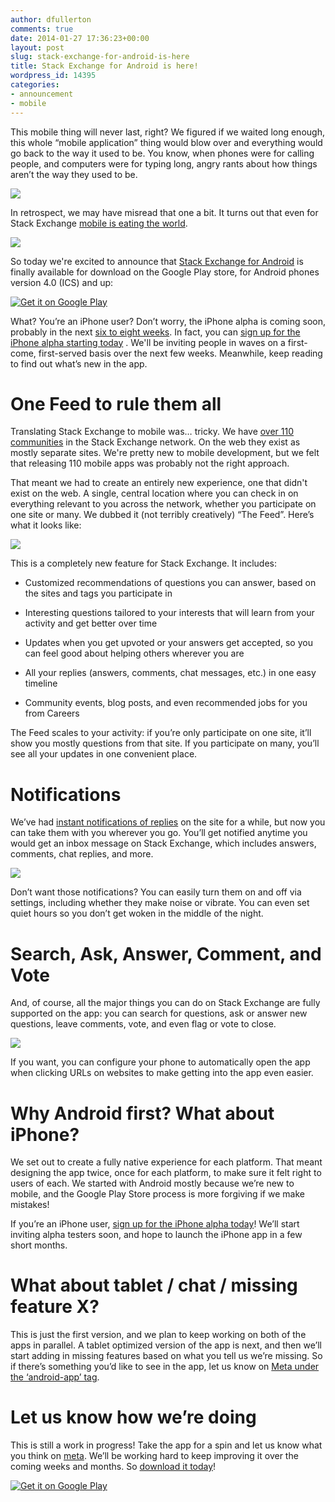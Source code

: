 ```yaml
---
author: dfullerton
comments: true
date: 2014-01-27 17:36:23+00:00
layout: post
slug: stack-exchange-for-android-is-here
title: Stack Exchange for Android is here!
wordpress_id: 14395
categories:
- announcement
- mobile
---
```


This mobile thing will never last, right? We figured if we waited long enough, this whole “mobile application” thing would blow over and everything would go back to the way it used to be. You know, when phones were for calling people, and computers were for typing long, angry rants about how things aren’t the way they used to be.




![](http://i.stack.imgur.com/XUufS.png)




In retrospect, we may have misread that one a bit. It turns out that even for Stack Exchange [mobile is eating the world](http://www.slideshare.net/bge20/2013-05-bea).




[![](http://i.stack.imgur.com/VK557.png)](https://www.quantcast.com/p-c1rF4kxgLUzNc)


So today we're excited to announce that [Stack Exchange for Android](https://play.google.com/store/apps/details?id=com.stackexchange.marvin&referrer=utm_source%3Dblog) is finally available for download on the Google Play store, for Android phones version 4.0 (ICS) and up:


[
![Get it on Google Play](https://developer.android.com/images/brand/en_generic_rgb_wo_60.png)
](https://play.google.com/store/apps/details?id=com.stackexchange.marvin&referrer=utm_source%3Dblog)




What? You’re an iPhone user? Don’t worry, the iPhone alpha is coming soon, probably in the next [six to eight weeks](http://meta.stackoverflow.com/a/19514/146719). In fact, you can [sign up for the iPhone alpha starting today](https://docs.google.com/forms/d/18ZDfsBm35cV72Gzf88zPaMLQwrSRPwP2__RnPb-uqTs/viewform) . We'll be inviting people in waves on a first-come, first-served basis over the next few weeks. Meanwhile, keep reading to find out what’s new in the app.





# One Feed to rule them all




Translating Stack Exchange to mobile was… tricky. We have [over 110 communities](http://stackexchange.com/sites) in the Stack Exchange network. On the web they exist as mostly separate sites. We're pretty new to mobile development, but we felt that releasing 110 mobile apps was probably not the right approach.




That meant we had to create an entirely new experience, one that didn't exist on the web. A single, central location where you can check in on everything relevant to you across the network, whether you participate on one site or many. We dubbed it (not terribly creatively) “The Feed”. Here’s what it looks like:




![](http://i.stack.imgur.com/f8008.png)




This is a completely new feature for Stack Exchange. It includes:






	
  * Customized recommendations of questions you can answer, based on the sites and tags you participate in

	
  * Interesting questions tailored to your interests that will learn from your activity and get better over time

	
  * Updates when you get upvoted or your answers get accepted, so you can feel good about helping others wherever you are

	
  * All your replies (answers, comments, chat messages, etc.) in one easy timeline

	
  * Community events, blog posts, and even recommended jobs for you from Careers




The Feed scales to your activity: if you’re only participate on one site, it’ll show you mostly questions from that site. If you participate on many, you’ll see all your updates in one convenient place.





# Notifications




We’ve had [instant notifications of replies](http://blog.stackoverflow.com/2010/09/new-global-inbox/) on the site for a while, but now you can take them with you wherever you go. You’ll get notified anytime you would get an inbox message on Stack Exchange, which includes answers, comments, chat replies, and more.




![](http://i.stack.imgur.com/j2i7T.png)




Don’t want those notifications? You can easily turn them on and off via settings, including whether they make noise or vibrate. You can even set quiet hours so you don’t get woken in the middle of the night.





# Search, Ask, Answer, Comment, and Vote




And, of course, all the major things you can do on Stack Exchange are fully supported on the app: you can search for questions, ask or answer new questions, leave comments, vote, and even flag or vote to close.




![](http://i.stack.imgur.com/MsMeH.png)




If you want, you can configure your phone to automatically open the app when clicking URLs on websites to make getting into the app even easier.





# Why Android first? What about iPhone?




We set out to create a fully native experience for each platform. That meant designing the app twice, once for each platform, to make sure it felt right to users of each. We started with Android mostly because we’re new to mobile, and the Google Play Store process is more forgiving if we make mistakes!




If you’re an iPhone user, [sign up for the iPhone alpha today](https://docs.google.com/forms/d/18ZDfsBm35cV72Gzf88zPaMLQwrSRPwP2__RnPb-uqTs/viewform)! We’ll start inviting alpha testers soon, and hope to launch the iPhone app in a few short months.





# What about tablet / chat / missing feature X?




This is just the first version, and we plan to keep working on both of the apps in parallel. A tablet optimized version of the app is next, and then we’ll start adding in missing features based on what you tell us we’re missing. So if there’s something you’d like to see in the app, let us know on [Meta under the ‘android-app’ tag](http://meta.stackoverflow.com/questions/tagged/android-app).





# Let us know how we’re doing




This is still a work in progress! Take the app for a spin and let us know what you think on [meta](http://meta.stackexchange.com/questions/tagged/android-app). We’ll be working hard to keep improving it over the coming weeks and months. So [download it today](https://play.google.com/store/apps/details?id=com.stackexchange.marvin&referrer=utm_source%3Dblog)!




[
![Get it on Google Play](https://developer.android.com/images/brand/en_generic_rgb_wo_60.png)
](https://play.google.com/store/apps/details?id=com.stackexchange.marvin&referrer=utm_source%3Dblog)
